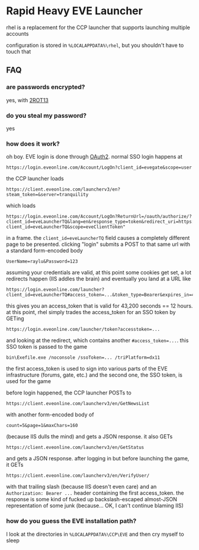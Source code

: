 # Rapid Heavy EVE Launcher

rhel is a replacement for the CCP launcher that supports launching multiple accounts

configuration is stored in `%LOCALAPPDATA%\rhel`, but you shouldn't have to touch that

## FAQ

### are passwords encrypted?

yes, with [2ROT13](https://www.raylu.net/f/2rot13.pdf)

### do you steal my password?

yes

### how does it work?

oh boy. EVE login is done through [OAuth2](http://community.eveonline.com/news/news-channels/eve-online-news/single-sign-on-comes-to-account-management/). normal SSO login happens at

    https://login.eveonline.com/Account/LogOn?client_id=evegate&scope=user

the CCP launcher loads

    https://client.eveonline.com/launcherv3/en?steam_token=&server=tranquility

which loads

    https://login.eveonline.com/Account/LogOn?ReturnUrl=/oauth/authorize/?client_id=eveLauncherTQ&lang=en&response_type=token&redirect_uri=https://login.eveonline.com/launcher?client_id=eveLauncherTQ&scope=eveClientToken"

in a frame. the `client_id=eveLauncherTQ` field causes a completely different page to be presented. clicking "login" submits a POST to that same url with a standard form-encoded body

    UserName=raylu&Password=123

assuming your credentials are valid, at this point some cookies get set, a lot redirects happen (IIS addles the brain) and eventually you land at a URL like

    https://login.eveonline.com/launcher?client_id=eveLauncherTQ#access_token=...&token_type=Bearer&expires_in=43200

this gives you an access\_token that is valid for 43,200 seconds == 12 hours. at this point, rhel simply trades the access\_token for an SSO token by GETing

    https://login.eveonline.com/launcher/token?accesstoken=...

and looking at the redirect, which contains another `#access_token=...`. this SSO token is passed to the game

    bin\Exefile.exe /noconsole /ssoToken=... /triPlatform=dx11

the first access\_token is used to sign into various parts of the EVE infrastructure (forums, gate, etc.) and the second one, the SSO token, is used for the game

before login happened, the CCP launcher POSTs to

    https://client.eveonline.com/launcherv3/en/GetNewsList

with another form-encoded body of

    count=5&page=1&maxChars=160

(because IIS dulls the mind) and gets a JSON response. it also GETs

    https://client.eveonline.com/launcherv3/en/GetStatus

and gets a JSON response. after logging in but before launching the game, it GETs

    https://client.eveonline.com/launcherv3/en/VerifyUser/

with that trailing slash (because IIS doesn't even care) and an `Authorization: Bearer ...` header containing the first access\_token. the response is some kind of fucked up backslash-escaped almost-JSON representation of some junk (because... OK, I can't continue blaming IIS)

### how do you guess the EVE installation path?

I look at the directories in `%LOCALAPPDATA%\CCP\EVE` and then cry myself to sleep
